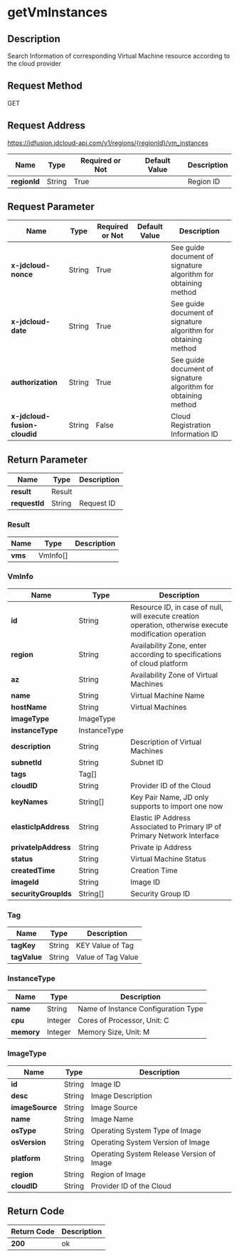 # getVmInstances


## Description
Search Information of corresponding Virtual Machine resource according to the cloud provider

## Request Method
GET

## Request Address
https://jdfusion.jdcloud-api.com/v1/regions/{regionId}/vm_instances

|Name|Type|Required or Not|Default Value|Description|
|---|---|---|---|---|
|**regionId**|String|True| |Region ID|

## Request Parameter
|Name|Type|Required or Not|Default Value|Description|
|---|---|---|---|---|
|**x-jdcloud-nonce**|String|True| |See guide document of signature algorithm for obtaining method|
|**x-jdcloud-date**|String|True| |See guide document of signature algorithm for obtaining method|
|**authorization**|String|True| |See guide document of signature algorithm for obtaining method|
|**x-jdcloud-fusion-cloudid**|String|False| |Cloud Registration Information ID|


## Return Parameter
|Name|Type|Description|
|---|---|---|
|**result**|Result| |
|**requestId**|String|Request ID|

### Result
|Name|Type|Description|
|---|---|---|
|**vms**|VmInfo[]| |
### VmInfo
|Name|Type|Description|
|---|---|---|
|**id**|String|Resource ID, in case of null, will execute creation operation, otherwise execute modification operation|
|**region**|String|Availability Zone, enter according to specifications of cloud platform|
|**az**|String|Availability Zone of Virtual Machines|
|**name**|String|Virtual Machine Name|
|**hostName**|String|Virtual Machines|
|**imageType**|ImageType| |
|**instanceType**|InstanceType| |
|**description**|String|Description of Virtual Machines|
|**subnetId**|String|Subnet ID|
|**tags**|Tag[]| |
|**cloudID**|String|Provider ID of the Cloud|
|**keyNames**|String[]|Key Pair Name, JD only supports to import one now|
|**elasticIpAddress**|String|Elastic IP Address Associated to Primary IP of Primary Network Interface|
|**privateIpAddress**|String|Private ip Address|
|**status**|String|Virtual Machine Status|
|**createdTime**|String|Creation Time|
|**imageId**|String|Image ID|
|**securityGroupIds**|String[]|Security Group ID|
### Tag
|Name|Type|Description|
|---|---|---|
|**tagKey**|String|KEY Value of Tag|
|**tagValue**|String|Value of Tag Value|
### InstanceType
|Name|Type|Description|
|---|---|---|
|**name**|String|Name of Instance Configuration Type|
|**cpu**|Integer|Cores of Processor, Unit: C|
|**memory**|Integer|Memory Size, Unit: M|
### ImageType
|Name|Type|Description|
|---|---|---|
|**id**|String|Image ID|
|**desc**|String|Image Description|
|**imageSource**|String|Image Source|
|**name**|String|Image Name|
|**osType**|String|Operating System Type of Image|
|**osVersion**|String|Operating System Version of Image|
|**platform**|String|Operating System Release Version of Image|
|**region**|String|Region of Image|
|**cloudID**|String|Provider ID of the Cloud|

## Return Code
|Return Code|Description|
|---|---|
|**200**|ok|
